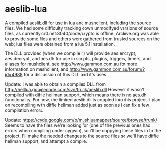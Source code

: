 # aeslib-lua
A compiled aeslib.dll for use in lua and mushclient, including the source files.
We had some difficulty tracking down unmodifyed versions of source files, as currently cr0.net:8040/code/crypto is offline.
Archive.org was able to provide some files and others were gathered from trusted sources on the web; lua files were obtained from a lua 5.1 installation.

The DLL provided (when we compile it) will provide aes.encrypt, aes.decrypt, and aes.dh for use in scripts, plugins, triggers, timers, and aliases for mushclient.
see http://www.gammon.com.au for more information on mushclient, and
http://www.gammon.com.au/forum/?id=4988 for a discussion of this DLL and it's uses.

Update: I was able to obtain a compiled DLL from 
http://helllua.googlecode.com/svn/trunk/aeslib.dll
However it wasn't compiled with diffie hellman support, which means there is no aes.dh functionality.
For now, the limited aeslib.dll is coppied into this project. I plan on recompiling with diffie hellman added just as soon as i can fix a few compilation errors.

Update:
https://code.google.com/p/mushluamapper/source/browse/trunk/
Seems to have the files we're looking for (one of the previous ones had errors when compiling under cygwin), so i'll be coppying these files in to the project.
I'll make the needed changes to the source files so we'll have diffie hellman support, and attempt a compile.
